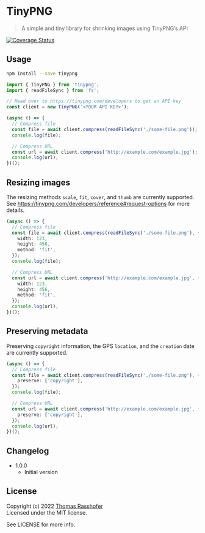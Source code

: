 # TinyPNG

> A simple and tiny library for shrinking images using TinyPNG’s API

[![Coverage Status](https://coveralls.io/repos/github/rasshofer/tinypng/badge.svg?branch=master)](https://coveralls.io/github/rasshofer/tinypng?branch=master)

## Usage

```sh
npm install --save tinypng
```

```ts
import { TinyPNG } from 'tinypng';
import { readFileSync } from 'fs';

// Head over to https://tinypng.com/developers to get an API key
const client = new TinyPNG('<YOUR API KEY>');
```

```ts
(async () => {
  // Compress file
  const file = await client.compress(readFileSync('./some-file.png'));
  console.log(file);

  // Compress URL
  const url = await client.compress('http://example.com/example.jpg');
  console.log(url);
})();
```

## Resizing images

The resizing methods `scale`, `fit`, `cover`, and `thumb` are currently supported. See <https://tinypng.com/developers/reference#request-options> for more details.

```ts
(async () => {
  // Compress file
  const file = await client.compress(readFileSync('./some-file.png'), {
    width: 123,
    height: 456,
    method: 'fit',
  });
  console.log(file);

  // Compress URL
  const url = await client.compress('http://example.com/example.jpg', {
    width: 123,
    height: 456,
    method: 'fit',
  });
  console.log(url);
})();
```

## Preserving metadata

Preserving `copyright` information, the GPS `location`, and the `creation` date are currently supported.

```ts
(async () => {
  // Compress file
  const file = await client.compress(readFileSync('./some-file.png'), {
    preserve: ['copyright'],
  });
  console.log(file);

  // Compress URL
  const url = await client.compress('http://example.com/example.jpg', {
    preserve: ['copyright'],
  });
  console.log(url);
})();
```

## Changelog

- 1.0.0
  - Initial version

## License

Copyright (c) 2022 [Thomas Rasshofer](https://thomasrasshofer.com/)  
Licensed under the MIT license.

See LICENSE for more info.
